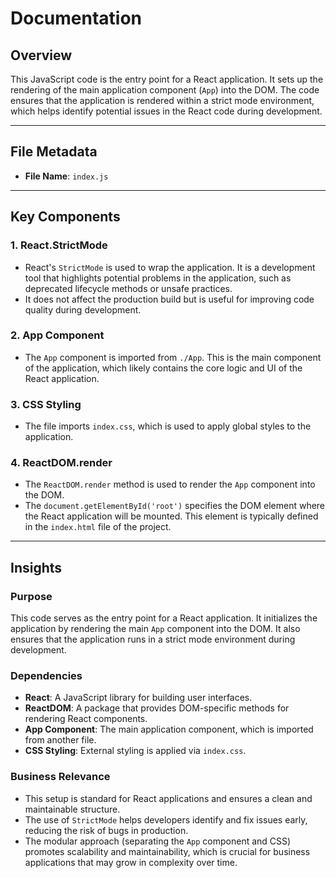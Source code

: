 # Documentation

## Overview
This JavaScript code is the entry point for a React application. It sets up the rendering of the main application component (`App`) into the DOM. The code ensures that the application is rendered within a strict mode environment, which helps identify potential issues in the React code during development.

---

## File Metadata
- **File Name**: `index.js`

---

## Key Components

### 1. **React.StrictMode**
   - React's `StrictMode` is used to wrap the application. It is a development tool that highlights potential problems in the application, such as deprecated lifecycle methods or unsafe practices.
   - It does not affect the production build but is useful for improving code quality during development.

### 2. **App Component**
   - The `App` component is imported from `./App`. This is the main component of the application, which likely contains the core logic and UI of the React application.

### 3. **CSS Styling**
   - The file imports `index.css`, which is used to apply global styles to the application.

### 4. **ReactDOM.render**
   - The `ReactDOM.render` method is used to render the `App` component into the DOM.
   - The `document.getElementById('root')` specifies the DOM element where the React application will be mounted. This element is typically defined in the `index.html` file of the project.

---

## Insights

### Purpose
This code serves as the entry point for a React application. It initializes the application by rendering the main `App` component into the DOM. It also ensures that the application runs in a strict mode environment during development.

### Dependencies
- **React**: A JavaScript library for building user interfaces.
- **ReactDOM**: A package that provides DOM-specific methods for rendering React components.
- **App Component**: The main application component, which is imported from another file.
- **CSS Styling**: External styling is applied via `index.css`.

### Business Relevance
- This setup is standard for React applications and ensures a clean and maintainable structure.
- The use of `StrictMode` helps developers identify and fix issues early, reducing the risk of bugs in production.
- The modular approach (separating the `App` component and CSS) promotes scalability and maintainability, which is crucial for business applications that may grow in complexity over time.
